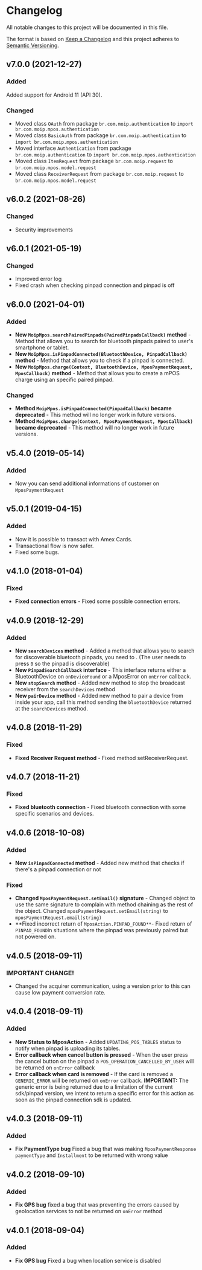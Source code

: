 # Changelog
All notable changes to this project will be documented in this file.

The format is based on [Keep a Changelog](http://keepachangelog.com/en/1.0.0/)
and this project adheres to [Semantic Versioning](http://semver.org/spec/v2.0.0.html).

<a name="v7.0.0"></a>
 ## v7.0.0 (2021-12-27)
### Added
Added support for Android 11 (API 30).
### Changed
- Moved class `OAuth` from package `br.com.moip.authentication` to `import br.com.moip.mpos.authentication`
- Moved class `BasicAuth` from package `br.com.moip.authentication` to `import br.com.moip.mpos.authentication`
- Moved interface `Authentication` from package `br.com.moip.authentication` to `import br.com.moip.mpos.authentication`
- Moved class `ItemRequest` from package `br.com.moip.request` to `br.com.moip.mpos.model.request`
- Moved class `ReceiverRequest` from package `br.com.moip.request` to `br.com.moip.mpos.model.request`

<a name="v6.0.2"></a>
 ## v6.0.2 (2021-08-26)
### Changed
 * Security improvements

<a name="v6.0.1"></a>
 ## v6.0.1 (2021-05-19)
 ### Changed
 * Improved error log
 * Fixed crash when checking pinpad connection and pinpad is off

<a name="v6.0.0"></a>
## v6.0.0 (2021-04-01)
### Added
* **New `MoipMpos.searchPairedPinpads(PairedPinpadsCallback)` method** - Method that allows you to search for bluetooth pinpads paired to user's smartphone or tablet.
* **New `MoipMpos.isPinpadConnected(BluetoothDevice, PinpadCallback)` method** - Method that allows you to check if a pinpad is connected.
* **New `MoipMpos.charge(Context, BluetoothDevice, MposPaymentRequest, MposCallback)` method** - Method that allows you to create a mPOS charge using an specific paired pinpad.
### Changed
* **Method `MoipMpos.isPinpadConnected(PinpadCallback)` became deprecated** - This method will no longer work in future versions.
* **Method `MoipMpos.charge(Context, MposPaymentRequest, MposCallback)` became deprecated** - This method will no longer work in future versions.

<a name="v5.4.0"></a>
## v5.4.0 (2019-05-14)
### Added
* Now you can send additional informations of customer on `MposPaymentRequest`

<a name="v5.0.1"></a>
## v5.0.1 (2019-04-15)
### Added
* Now it is possible to transact with Amex Cards.
* Transactional flow is now safer.
* Fixed some bugs.

<a name="v4.1.0"></a>
## v4.1.0 (2018-01-04)
### Fixed
* **Fixed connection errors** - Fixed some possible connection errors.

<a name="v4.0.9"></a>
## v4.0.9 (2018-12-29)
### Added
* **New `searchDevices` method** - Added a method that allows you to search for discoverable bluetooth pinpads, you need to . (The user needs to press `0` so the pinpad is discoverable)  
* **New `PinpadSearchCallback` interface** - This interface returns either a BluetoothDevice on `onDeviceFound` or a MposError on `onError` callback.
* **New `stopSearch` method** - Added new method to stop the broadcast receiver from the `searchDevices` method
* **New `pairDevice` method** - Added new method to pair a device from inside your app, call this method sending the `bluetoothDevice` returned at the `searchDevices` method.

<a name="v4.0.8"></a>
## v4.0.8 (2018-11-29)
### Fixed
* **Fixed Receiver Request method** - Fixed method setReceiverRequest.

<a name="v4.0.7"></a>
## v4.0.7 (2018-11-21)
### Fixed
* **Fixed bluetooth connection** - Fixed bluetooth connection with some specific scenarios and devices.

<a name="v4.0.6"></a>
## v4.0.6 (2018-10-08)
### Added
* **New `isPinpadConnected` method** - Added new method that checks if there's a pinpad connection or not
### Fixed
* **Changed `MposPaymentRequest.setEmail()` signature** - Changed object to use the same signature to complain with method chaining as the rest of the object. Changed `mposPaymentRequest.setEmail(string)` to `mposPaymentRequest.email(string)` 
* **Fixed incorrect return of `MposAction.PINPAD_FOUND**`- Fixed return of `PINPAD_FOUND`in situations where the pinpad was previously paired but not powered on.
<a name="v4.0.5"></a>
## v4.0.5 (2018-09-11)
### IMPORTANT CHANGE!
* Changed the acquirer communication, using a version prior to this can cause low payment conversion rate. 

<a name="v4.0.4"></a>
## v4.0.4 (2018-09-11)
### Added
* **New Status to MposAction** - Added `UPDATING_POS_TABLES` status to notify when pinpad is uploading its tables.
* **Error callback when cancel button is pressed** - When the user press the cancel button on the pinpad a `POS_OPERATION_CANCELLED_BY_USER` will be returned on `onError` callback
* **Error callback when card is removed** - If the card is removed a `GENERIC_ERROR` will be returned on `onError` callback. **IMPORTANT:** The generic error is being returned due to a limitation of the current sdk/pinpad version, we intent to return a specific error for this action as soon as the pinpad connection sdk is updated.

<a name="v4.0.3"></a>
## v4.0.3 (2018-09-11)
### Added
* **Fix PaymentType bug** Fixed a bug that was making `MposPaymentResponse` `paymentType` and `Installment` to be returned with wrong value

<a name="v4.0.2"></a>
## v4.0.2 (2018-09-10)
### Added
* **Fix GPS bug** fixed a bug that was preventing the errors caused by geolocation services to not be returned on `onError` method

<a name="v4.0.1"></a>
## v4.0.1 (2018-09-04)
### Added
* **Fix GPS bug** Fixed a bug when location service is disabled
